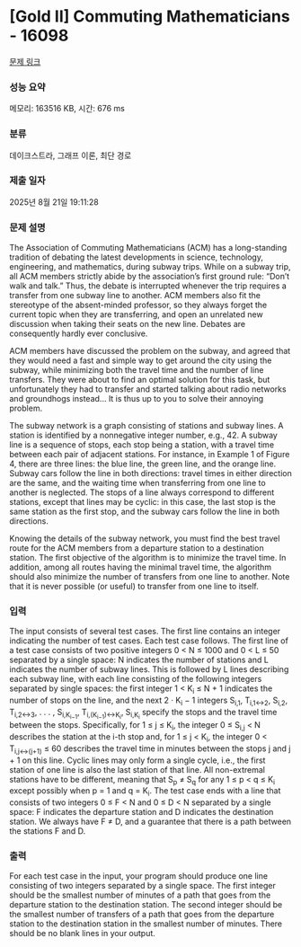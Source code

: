# [Gold II] Commuting Mathematicians - 16098 

[문제 링크](https://www.acmicpc.net/problem/16098) 

### 성능 요약

메모리: 163516 KB, 시간: 676 ms

### 분류

데이크스트라, 그래프 이론, 최단 경로

### 제출 일자

2025년 8월 21일 19:11:28

### 문제 설명

<p>The Association of Commuting Mathematicians (ACM) has a long-standing tradition of debating the latest developments in science, technology, engineering, and mathematics, during subway trips. While on a subway trip, all ACM members strictly abide by the association’s first ground rule: “Don’t walk and talk.” Thus, the debate is interrupted whenever the trip requires a transfer from one subway line to another. ACM members also fit the stereotype of the absent-minded professor, so they always forget the current topic when they are transferring, and open an unrelated new discussion when taking their seats on the new line. Debates are consequently hardly ever conclusive.</p>

<p>ACM members have discussed the problem on the subway, and agreed that they would need a fast and simple way to get around the city using the subway, while minimizing both the travel time and the number of line transfers. They were about to find an optimal solution for this task, but unfortunately they had to transfer and started talking about radio networks and groundhogs instead... It is thus up to you to solve their annoying problem.</p>

<p>The subway network is a graph consisting of stations and subway lines. A station is identified by a nonnegative integer number, e.g., 42. A subway line is a sequence of stops, each stop being a station, with a travel time between each pair of adjacent stations. For instance, in Example 1 of Figure 4, there are three lines: the blue line, the green line, and the orange line. Subway cars follow the line in both directions: travel times in either direction are the same, and the waiting time when transferring from one line to another is neglected. The stops of a line always correspond to different stations, except that lines may be cyclic: in this case, the last stop is the same station as the first stop, and the subway cars follow the line in both directions.</p>

<p>Knowing the details of the subway network, you must find the best travel route for the ACM members from a departure station to a destination station. The first objective of the algorithm is to minimize the travel time. In addition, among all routes having the minimal travel time, the algorithm should also minimize the number of transfers from one line to another. Note that it is never possible (or useful) to transfer from one line to itself.</p>

### 입력 

 <p>The input consists of several test cases. The first line contains an integer indicating the number of test cases. Each test case follows. The first line of a test case consists of two positive integers 0 < N ≤ 1000 and 0 < L ≤ 50 separated by a single space: N indicates the number of stations and L indicates the number of subway lines. This is followed by L lines describing each subway line, with each line consisting of the following integers separated by single spaces: the first integer 1 < K<sub>i</sub> ≤ N + 1 indicates the number of stops on the line, and the next 2 · K<sub>i</sub> − 1 integers S<sub>i,1</sub>, T<sub>i,1↔2</sub>, S<sub>i,2</sub>, T<sub>i,2↔3</sub>, . . . , S<sub>i,K<sub>i−1</sub></sub>, T<sub>i,(K<sub>i−1</sub>)↔K<sub>i</sub></sub>, S<sub>i,K<sub>i</sub></sub> specify the stops and the travel time between the stops. Specifically, for 1 ≤ j ≤ K<sub>i</sub>, the integer 0 ≤ S<sub>i,j</sub> < N describes the station at the i-th stop and, for 1 ≤ j < K<sub>i</sub>, the integer 0 < T<sub>i,j↔(j+1)</sub> ≤ 60 describes the travel time in minutes between the stops j and j + 1 on this line. Cyclic lines may only form a single cycle, i.e., the first station of one line is also the last station of that line. All non-extremal stations have to be different, meaning that S<sub>p</sub> ≠ S<sub>q</sub> for any 1 ≤ p < q ≤ K<sub>i</sub> except possibly when p = 1 and q = K<sub>i</sub>. The test case ends with a line that consists of two integers 0 ≤ F < N and 0 ≤ D < N separated by a single space: F indicates the departure station and D indicates the destination station. We always have F ≠ D, and a guarantee that there is a path between the stations F and D.</p>

### 출력 

 <p>For each test case in the input, your program should produce one line consisting of two integers separated by a single space. The first integer should be the smallest number of minutes of a path that goes from the departure station to the destination station. The second integer should be the smallest number of transfers of a path that goes from the departure station to the destination station in the smallest number of minutes. There should be no blank lines in your output.</p>

